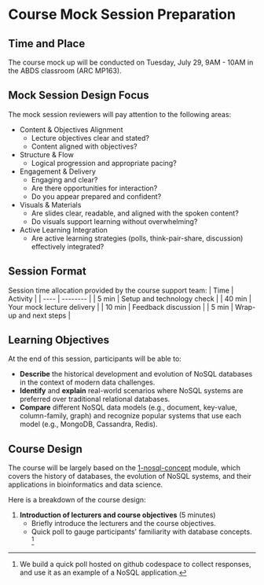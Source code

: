 # Course Mock Session Preparation

## Time and Place
The course mock up will be conducted on Tuesday, July 29, 9AM - 10AM in the ABDS classroom (ARC MP163). 

## Mock Session Design Focus
The mock session reviewers will pay attention to the following areas:
- Content & Objectives Alignment
  - Lecture objectives clear and stated?
  - Content aligned with objectives?
- Structure & Flow
  - Logical progression and appropriate pacing?
- Engagement & Delivery
  - Engaging and clear?
  - Are there opportunities for interaction?
  - Do you appear prepared and confident?
- Visuals & Materials
  - Are slides clear, readable, and aligned with the spoken content?
  - Do visuals support learning without overwhelming?
- Active Learning Integration
  - Are active learning strategies (polls, think-pair-share, discussion) effectively integrated?
  

## Session Format

Session time allocation provided by the course support team:
| Time | Activity |
| ---- | -------- |
| 5 min | Setup and technology check |
| 40 min | Your mock lecture delivery |
| 10 min | Feedback discussion |
| 5 min | Wrap-up and next steps |

## Learning Objectives

At the end of this session, participants will be able to:

- **Describe** the historical development and evolution of NoSQL databases in the context of modern data challenges. 
- **Identify** and **explain** real-world scenarios where NoSQL systems are preferred over traditional relational databases. 
- **Compare** different NoSQL data models (e.g., document, key-value, column-family, graph) and recognize popular systems that use each model (e.g., MongoDB, Cassandra, Redis). 


## Course Design

The course will be largely based on the [1-nosql-concept](1-nosql-concept/README.md) module, which covers the history of databases, the evolution of NoSQL systems, and their applications in bioinformatics and data science.

Here is a breakdown of the course design:

1. **Introduction of lecturers and course objectives** (5 minutes)
   - Briefly introduce the lecturers and the course objectives.
   - Quick poll to gauge participants' familiarity with database concepts. [^poll]
   
  

[^poll]: We build a quick poll hosted on github codespace to collect responses, and use it as an example of a NoSQL application.